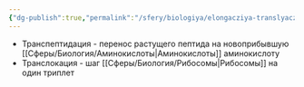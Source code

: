 ```yaml
---
{"dg-publish":true,"permalink":"/sfery/biologiya/elongacziya-translyaczii/","tags":["Общаябиология"]}
---
```


- Транспептидация - перенос растущего пептида на новоприбывшую [[Сферы/Биология/Аминокислоты\|Аминокислоты]] аминокислоту
- Транслокация - шаг [[Сферы/Биология/Рибосомы\|Рибосомы]] на один триплет